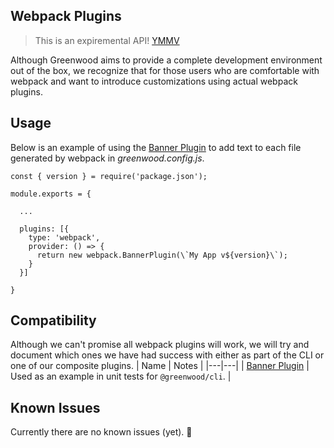 ## Webpack Plugins

> This is an expiremental API! [YMMV](http://onlineslangdictionary.com/meaning-definition-of/your-mileage-may-vary)

Although Greenwood aims to provide a complete development environment out of the box, we recognize that for those users who are comfortable with webpack and want to introduce customizations using actual webpack plugins.


## Usage
Below is an example of using the [Banner Plugin](https://webpack.js.org/plugins/banner-plugin/) to add text to each file generated by webpack in _greenwood.config.js_.

```render javascript
const { version } = require('package.json');

module.exports = {

  ...
  
  plugins: [{
    type: 'webpack',
    provider: () => {
      return new webpack.BannerPlugin(\`My App v${version}\`);
    }
  }]

}
```

## Compatibility
Although we can't promise all webpack plugins will work, we will try and document which ones we have had success with either as part of the CLI or one of our composite plugins.
| Name  | Notes  |
|---|---|
| [Banner Plugin](https://webpack.js.org/plugins/banner-plugin/) | Used as an example in unit tests for `@greenwood/cli`. |


## Known Issues
Currently there are no known issues (yet).  🤞